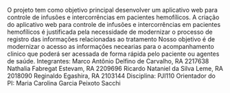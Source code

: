 O projeto tem como objetivo principal desenvolver um aplicativo web para controle de infusões e intercorrências em pacientes hemofílicos.
A criação do aplicativo web para controle de infusões e intercorrências em pacientes hemofílicos é justificada pela necessidade de modernizar
o processo de registro das informações relacionadas ao tratamento
Nosso objetivo é de modernizar o acesso as informações necearias para o acompanhamento clinico que poderá ser acessada de forma rápida pelo paciente ou agentes de saúde.
Integrantes:
Marco Antônio Delfino de Carvalho, RA 2217638
Nathalia Fabregat Estevam, RA 2209696
Ricardo Nataniel da Silva Leme, RA 2018090
Reginaldo Egashira, RA 2103144
Disciplina:	PJI110
Orientador do PI:	Maria Carolina Garcia Peixoto Sacchi
